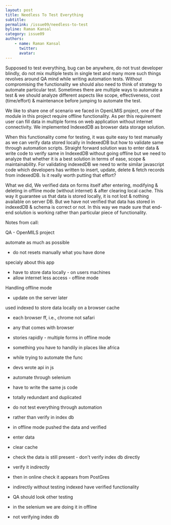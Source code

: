 ```yaml
---
layout: post
title: Needless To Test Everything
subtitle: 
permalink: /issue09/needless-to-test
byline: Raman Kansal
category: issue09
authors: 
    - name: Raman Kansal
      twitter: 
      avatar: 
---
```


Supposed to test everything, bug can be anywhere, do not trust developer blindly, do not mix multiple tests in single test and many more such things revolves around QA mind while writing automation tests. Without compromising the functionality we should also need to think of strategy to automate particular test. Sometimes there are multiple ways to automate a test & we should analyze different aspects like scope, effectiveness, cost (time/effort) & maintenance before jumping to automate the test.

We like to share one of scenario we faced in OpenLMIS project, one of the module in this project require offline functionality. As per this requirement user can fill data in multiple forms on web application without internet connectivity. We implemented IndexedDB as browser data storage solution. 

When this functionality come for testing, it was quite easy to test manually as we can verify data stored locally in IndexedDB but how to validate same through automation scripts. Straight forward solution was to enter data & write code to verify same in IndexedDB without going offline but we need to analyze that whether it is a best solution in terms of ease, scope & maintainability. For validating indexedDB we need to write similar javascript code which developers has written to insert, update, delete & fetch records from indexedDB. Is it really worth putting that effort?

What we did, We verified data on forms itself after entering, modifying & deleting in offline mode (without internet) & after clearing local cache. This way it guarantee us that data is stored locally, it is not lost & nothing available on server DB. But we have not verified that data has stored in indexedDB & schema is correct or not. In this way we made sure that end-end solution is working rather than particular piece of functionality.


Notes from call:

QA - OpenMILS project

automate as much as possible
- do not resets manually what you have done

specialy about this app
- have to store data locally - on users machines
- allow internet less access - offline mode

Handling offline mode
- update on the server later

used indexed to store data locally on a browser cache
- each browser ff, i.e., chrome not safari
- any that comes with browser
- stories rapidly - multiple forms in offline mode
- something you have to handily in places like africa
- while trying to automate the func
- devs wrote api in js
- automate through selenium
- have to write the same js code
- totally redundant and duplicated
- do not test everything through automation
- rather than verify in index db

- in offline mode pushed the data and verified 
- enter data 
- clear cache 
- check the data is still present - don't verify index db directly
- verify it indirectly
- then in online check it appears from PostGres
- indirectly without testing indexed have verified functionality
- QA should look other testing

- in the selenium we are doing it in offline
- not verifying index db 



